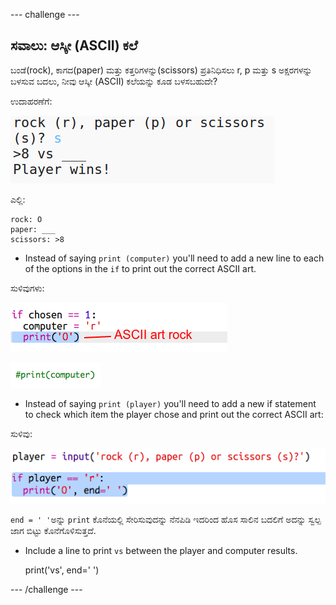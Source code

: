 \--- challenge \---

## ಸವಾಲು: ಆಸ್ಕೀ (ASCII) ಕಲೆ

ಬಂಡೆ(rock), ಕಾಗದ(paper) ಮತ್ತು ಕತ್ತರಿಗಳನ್ನು(scissors) ಪ್ರತಿನಿಧಿಸಲು r, p ಮತ್ತು s ಅಕ್ಷರಗಳನ್ನು ಬಳಸುವ ಬದಲು, ನೀವು ಆಸ್ಕೀ (ASCII) ಕಲೆಯನ್ನು ಕೂಡ ಬಳಸಬಹುದೇ?

ಉದಾಹರಣೆಗೆ:

![screenshot](images/rps-ascii-challenge.png)

ಎಲ್ಲಿ:

    rock: O
    paper: ___
    scissors: >8
    

+ Instead of saying `print (computer)` you'll need to add a new line to each of the options in the `if` to print out the correct ASCII art. 

ಸುಳಿವುಗಳು:

![screenshot](images/rps-ascii-rock.png)

![screenshot](images/rps-comment-computer.png)

+ Instead of saying `print (player)` you'll need to add a new if statement to check which item the player chose and print out the correct ASCII art:

ಸುಳಿವು:

![screenshot](images/rps-player-ascii.png)

` end = ' ' `ಅನ್ನು `print` ಕೊನೆಯಲ್ಲಿ ಸೇರಿಸುವುದನ್ನು ನೆನಪಿಡಿ ಇದರಿಂದ ಹೊಸ ಸಾಲಿನ ಬದಲಿಗೆ ಅದನ್ನು ಸ್ವಲ್ಪ ಜಾಗ ಬಿಟ್ಟು ಕೊನೆಗೊಳಿಸುತ್ತದೆ.

+ Include a line to print `vs` between the player and computer results.

    print('vs', end=' ')
    

\--- /challenge \---